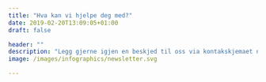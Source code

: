 ```yaml
---
title: "Hva kan vi hjelpe deg med?"
date: 2019-02-20T13:09:05+01:00
draft: false

header: ""
description: "Legg gjerne igjen en beskjed til oss via kontakskjemaet nedenfor eller ta direkte kontakt med en av våre medarbeidere"
image: /images/infographics/newsletter.svg

---
```


<script charset="utf-8" type="text/javascript" src="//js.hsforms.net/forms/shell.js"></script> 

<script> 

  hbspt.forms.create({ 

portalId: "4304957", 

formId: "5e4401b6-2f12-4b27-92a9-3e7b067448a1" 

}); 

</script> 